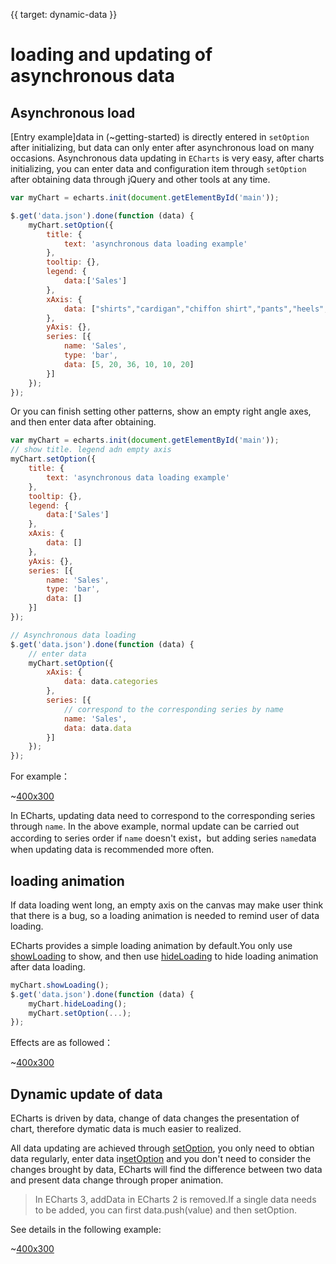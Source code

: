 {{ target: dynamic-data }}

# loading and updating of asynchronous data

## Asynchronous load

[Entry example]data in (~getting-started) is directly entered in `setOption` after initializing, but data can only enter after  asynchronous load on many occasions. Asynchronous data updating in `ECharts` is very easy, after charts initializing, you can enter data and configuration item through `setOption` after obtaining data through  jQuery and other tools at any time.
```js
var myChart = echarts.init(document.getElementById('main'));

$.get('data.json').done(function (data) {
    myChart.setOption({
        title: {
            text: 'asynchronous data loading example'
        },
        tooltip: {},
        legend: {
            data:['Sales']
        },
        xAxis: {
            data: ["shirts","cardigan","chiffon shirt","pants","heels","sockes"]
        },
        yAxis: {},
        series: [{
            name: 'Sales',
            type: 'bar',
            data: [5, 20, 36, 10, 10, 20]
        }]
    });
});
```

Or you can finish setting other patterns, show an empty right angle axes, and then enter data  after obtaining.

```js
var myChart = echarts.init(document.getElementById('main'));
// show title. legend adn empty axis
myChart.setOption({
    title: {
        text: 'asynchronous data loading example'
    },
    tooltip: {},
    legend: {
        data:['Sales']
    },
    xAxis: {
        data: []
    },
    yAxis: {},
    series: [{
        name: 'Sales',
        type: 'bar',
        data: []
    }]
});

// Asynchronous data loading 
$.get('data.json').done(function (data) {
    // enter data
    myChart.setOption({
        xAxis: {
            data: data.categories
        },
        series: [{
            // correspond to the corresponding series by name
            name: 'Sales',
            data: data.data
        }]
    });
});
```

For example：

~[400x300](${galleryViewPath}doc-example/tutorial-async&edit=1&reset=1)

In ECharts, updating data need to correspond to the corresponding series through `name`. In the above example, normal update can be carried out according to series order if `name` doesn't exist，but adding series `name`data when updating data is recommended more often. 

## loading animation

If data loading went long, an empty axis on the canvas may make user think that there is a bug, so a loading animation is needed to remind user of data loading. 

ECharts provides a simple loading animation by default.You only use [showLoading](api.html#echartsInstance.showLoading) to show, and then use [hideLoading](api.html#echartsInstance.hideLoading) to hide loading animation after data loading.
```js
myChart.showLoading();
$.get('data.json').done(function (data) {
    myChart.hideLoading();
    myChart.setOption(...);
});
```

Effects are as followed：

~[400x300](${galleryViewPath}doc-example/tutorial-loading&edit=1&reset=1)

## Dynamic update of data

ECharts is driven by data, change of data changes the presentation of chart, therefore dymatic data is much easier to realized.

All data updating are achieved through [setOption](~api.html#echartsInstance.setOption), you only need to obtian data regularly, enter data in[setOption](~api.html#echartsInstance.setOption) and you don't need to consider the changes brought by data, ECharts will find the difference between two data and present data change through proper animation. 

>In ECharts 3, addData in ECharts 2 is removed.If a single data needs to be added, you can first data.push(value) and then setOption.

See details in the following example:

~[400x300](${galleryViewPath}doc-example/tutorial-dynamic-data&edit=1&reset=1)